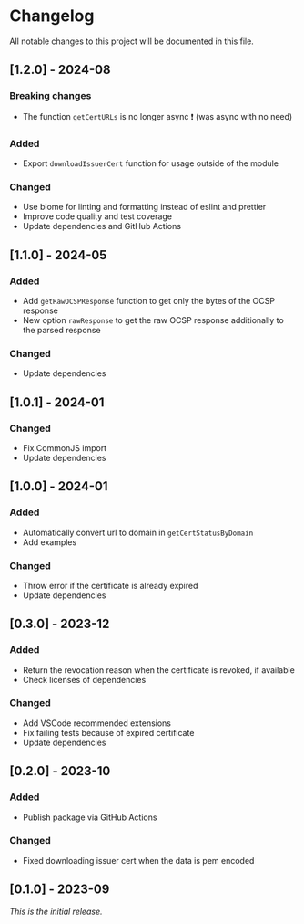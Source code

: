 # Changelog

All notable changes to this project will be documented in this file.

## [1.2.0] - 2024-08

### Breaking changes

-   The function `getCertURLs` is no longer async ❗ (was async with no need)

### Added

-   Export `downloadIssuerCert` function for usage outside of the module

### Changed

-   Use biome for linting and formatting instead of eslint and prettier
-   Improve code quality and test coverage
-   Update dependencies and GitHub Actions

## [1.1.0] - 2024-05

### Added

-   Add `getRawOCSPResponse` function to get only the bytes of the OCSP response
-   New option `rawResponse` to get the raw OCSP response additionally to the parsed response

### Changed

-   Update dependencies

## [1.0.1] - 2024-01

### Changed

-   Fix CommonJS import
-   Update dependencies

## [1.0.0] - 2024-01

### Added

-   Automatically convert url to domain in `getCertStatusByDomain`
-   Add examples

### Changed

-   Throw error if the certificate is already expired
-   Update dependencies

## [0.3.0] - 2023-12

### Added

-   Return the revocation reason when the certificate is revoked, if available
-   Check licenses of dependencies

### Changed

-   Add VSCode recommended extensions
-   Fix failing tests because of expired certificate
-   Update dependencies

## [0.2.0] - 2023-10

### Added

-   Publish package via GitHub Actions

### Changed

-   Fixed downloading issuer cert when the data is pem encoded

## [0.1.0] - 2023-09

_This is the initial release._
